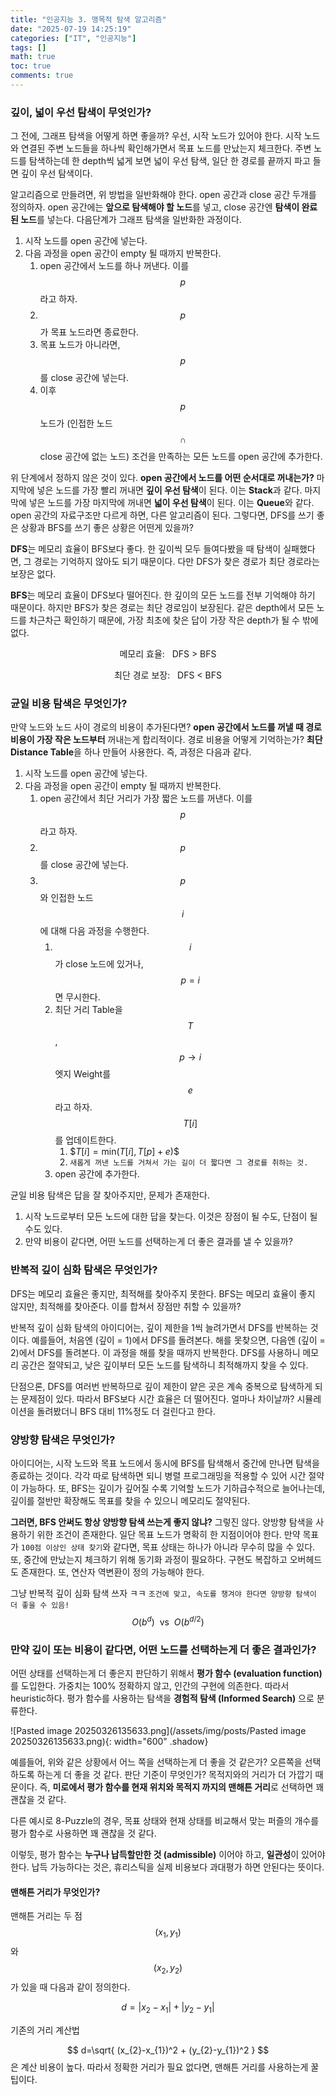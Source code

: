 ```yaml
---
title: "인공지능 3. 맹목적 탐색 알고리즘"
date: "2025-07-19 14:25:19"
categories: ["IT", "인공지능"]
tags: []
math: true
toc: true
comments: true
---
```


### 깊이, 넓이 우선 탐색이 무엇인가?
그 전에, 그래프 탐색을 어떻게 하면 좋을까? 우선, 시작 노드가 있어야 한다. 시작 노드와 연결된 주변 노드들을 하나씩 확인해가면서 목표 노드를 만났는지 체크한다. 주변 노드를 탐색하는데 한 depth씩 넓게 보면 넓이 우선 탐색, 일단 한 경로를 끝까지 파고 들면 깊이 우선 탐색이다.

알고리즘으로 만들려면, 위 방법을 일반화해야 한다. open 공간과 close 공간 두개를 정의하자.
open 공간에는 **앞으로 탐색해야 할 노드**를 넣고, close 공간엔 **탐색이 완료된 노드**를 넣는다. 다음단계가 그래프 탐색을 일반화한 과정이다.
1. 시작 노드를 open 공간에 넣는다.
2. 다음 과정을 open 공간이 empty 될 때까지 반복한다.
	1. open 공간에서 노드를 하나 꺼낸다. 이를 $$p$$라고 하자.
	2. $$p$$가 목표 노드라면 종료한다.
	3. 목표 노드가 아니라면, $$p$$를 close 공간에 넣는다.
	4. 이후 $$p$$ 노드가 (인접한 노드 $$\cap$$ close 공간에 없는 노드) 조건을 만족하는 모든 노드를 open 공간에 추가한다.

위 단계에서 정하지 않은 것이 있다. **open 공간에서 노드를 어떤 순서대로 꺼내는가?**
마지막에 넣은 노드를 가장 빨리 꺼내면 **깊이 우선 탐색**이 된다. 이는 **Stack**과 같다.
마지막에 넣은 노드를 가장 마지막에 꺼내면 **넓이 우선 탐색**이 된다. 이는 **Queue**와 같다.
open 공간의 자료구조만 다르게 하면, 다른 알고리즘이 된다. 그렇다면, DFS를 쓰기 좋은 상황과 BFS를 쓰기 좋은 상황은 어떤게 있을까?

**DFS**는 메모리 효율이 BFS보다 좋다. 한 깊이씩 모두 들여다봤을 때 탐색이 실패했다면, 그 경로는 기억하지 않아도 되기 때문이다. 다만 DFS가 찾은 경로가 최단 경로라는 보장은 없다.

**BFS**는 메모리 효율이 DFS보다 떨어진다. 한 깊이의 모든 노드를 전부 기억해야 하기 때문이다. 하지만 BFS가 찾은 경로는 최단 경로임이 보장된다. 같은 depth에서 모든 노드를 차근차근 확인하기 때문에, 가장 최초에 찾은 답이 가장 작은 depth가 될 수 밖에 없다.

$$
\text{메모리 효율:  ~~DFS > BFS}
$$


$$
\text{최단 경로 보장: ~ DFS < BFS}
$$

### 균일 비용 탐색은 무엇인가?
만약 노드와 노드 사이 경로의 비용이 추가된다면? **open 공간에서 노드를 꺼낼 때 경로 비용이 가장 작은 노드부터** 꺼내는게 합리적이다. 경로 비용을 어떻게 기억하는가? **최단 Distance Table**을 하나 만들어 사용한다. 즉, 과정은 다음과 같다.

1. 시작 노드를 open 공간에 넣는다.
2. 다음 과정을 open 공간이 empty 될 때까지 반복한다.
	1. open 공간에서 최단 거리가 가장 짧은 노드를 꺼낸다. 이를 $$p$$라고 하자.
	2. $$p$$를 close 공간에 넣는다.
	3. $$p$$와 인접한 노드 $$i$$에 대해 다음 과정을 수행한다.
		1. $$i$$가 close 노드에 있거나, $$p = i$$면 무시한다.
		2. 최단 거리 Table을 $$T$$, $$p\to i$$ 엣지 Weight를 $$e$$라고 하자. $$T[i]$$를 업데이트한다.
			1. \$$T[i] = \text{min}(T[i], T[p]+e)$$
			2. `새롭게 꺼낸 노드를 거쳐서 가는 길이 더 짧다면 그 경로를 취하는 것.`
		3. open 공간에 추가한다.

균일 비용 탐색은 답을 잘 찾아주지만, 문제가 존재한다.
1. 시작 노드로부터 모든 노드에 대한 답을 찾는다. 이것은 장점이 될 수도, 단점이 될 수도 있다.
2. 만약 비용이 같다면, 어떤 노드를 선택하는게 더 좋은 결과를 낼 수 있을까?

### 반복적 깊이 심화 탐색은 무엇인가?
DFS는 메모리 효율은 좋지만, 최적해를 찾아주지 못한다. BFS는 메모리 효율이 좋지 않지만, 최적해를 찾아준다. 이를 합쳐서 장점만 취할 수 있을까?

반복적 깊이 심화 탐색의 아이디어는, 깊이 제한을 1씩 늘려가면서 DFS를 반복하는 것이다. 예를들어, 처음엔 (깊이 = 1)에서 DFS를 돌려본다. 해를 못찾으면, 다음엔 (깊이 = 2)에서 DFS를 돌려본다. 이 과정을 해를 찾을 때까지 반복한다. DFS를 사용하니 메모리 공간은 절약되고, 낮은 깊이부터 모든 노드를 탐색하니 최적해까지 찾을 수 있다.

단점으론, DFS를 여러번 반복하므로 깊이 제한이 얕은 곳은 계속 중복으로 탐색하게 되는 문제점이 있다. 따라서 BFS보다 시간 효율은 더 떨어진다. 얼마나 차이날까? 시뮬레이션을 돌려봤더니 BFS 대비 11%정도 더 걸린다고 한다.

### 양방향 탐색은 무엇인가?
아이디어는, 시작 노드와 목표 노드에서 동시에 BFS를 탐색해서 중간에 만나면 탐색을 종료하는 것이다. 각각 따로 탐색하면 되니 병렬 프로그래밍을 적용할 수 있어 시간 절약이 가능하다. 또, BFS는 깊이가 깊어질 수록 기억할 노드가 기하급수적으로 늘어나는데, 깊이를 절반만 확장해도 목표를 찾을 수 있으니 메모리도 절약된다.

**그러면, BFS 안써도 항상 양방향 탐색 쓰는게 좋지 않냐?**
그렇진 않다. 양방향 탐색을 사용하기 위한 조건이 존재한다. 일단 목표 노드가 명확히 한 지점이어야 한다. 만약 목표가 `100점 이상인 상태 찾기`와 같다면, 목표 상태는 하나가 아니라 무수히 많을 수 있다. 또, 중간에 만났는지 체크하기 위해 동기화 과정이 필요하다. 구현도 복잡하고 오버헤드도 존재한다. 또, 연산자 역변환이 정의 가능해야 한다.

그냥 반복적 깊이 심화 탐색 쓰자 ㅋㅋ 
`조건에 맞고, 속도를 챙겨야 한다면 양방향 탐색이 더 좋을 수 있음!` $$O(b^d) ~~\text{vs}~~ O(b^{d/2})$$

### 만약 깊이 또는 비용이 같다면, 어떤 노드를 선택하는게 더 좋은 결과인가?
어떤 상태를 선택하는게 더 좋은지 판단하기 위해서 **평가 함수 (evaluation function)** 를 도입한다.
가중치는 100% 정확하지 않고, 인간의 구현에 의존한다. 따라서 heuristic하다. 평가 함수를 사용하는 탐색을 **경험적 탐색 (Informed Search)** 으로 분류한다.

![Pasted image 20250326135633.png](/assets/img/posts/Pasted image 20250326135633.png){: width="600" .shadow}

예를들어, 위와 같은 상황에서 어느 쪽을 선택하는게 더 좋을 것 같은가? 오른쪽을 선택하도록 하는게 더 좋을 것 같다. 판단 기준이 무엇인가? 목적지와의 거리가 더 가깝기 때문이다. 즉, **미로에서 평가 함수를 현재 위치와 목적지 까지의 맨해튼 거리**로 선택하면 꽤 괜찮을 것 같다.

다른 예시로 8-Puzzle의 경우, 목표 상태와 현재 상태를 비교해서 맞는 퍼즐의 개수를 평가 함수로 사용하면 꽤 괜찮을 것 같다.

이렇듯, 평가 함수는 **누구나 납득할만한 것 (admissible)** 이어야 하고, **일관성**이 있어야 한다.
납득 가능하다는 것은, 휴리스틱을 실제 비용보다 과대평가 하면 안된다는 뜻이다.

#### 맨해튼 거리가 무엇인가?
맨해튼 거리는 두 점 $$(x_{1}, y_{1})$$와 $$(x_{2}, y_{2})$$가 있을 때 다음과 같이 정의한다.

$$
d=\lvert x_{2}-x_{1} \rvert + \lvert y_{2}-y_{1} \rvert
$$

기존의 거리 계산법

$$
d=\sqrt{ (x_{2}-x_{1})^2 + (y_{2}-y_{1})^2 }
$$
은 계산 비용이 높다. 따라서 정확한 거리가 필요 없다면, 맨해튼 거리를 사용하는게 꿀팁이다.